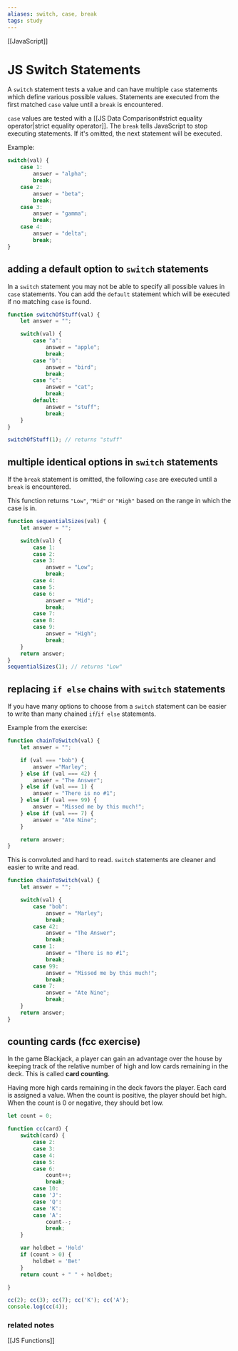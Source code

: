 ```yaml
---
aliases: switch, case, break
tags: study
---
```

[[JavaScript]]
# JS Switch Statements
A `switch` statement tests a value and can have multiple `case` statements which define various possible values. Statements are executed from the first matched `case` value until a `break` is encountered.

`case` values are tested with a [[JS Data Comparison#strict equality operator|strict equality operator]].
The `break` tells JavaScript to stop executing statements. If it's omitted, the next statement will be executed.

Example:

```js
switch(val) {
	case 1:
		answer = "alpha";
		break;
	case 2:
		answer = "beta";
		break;
	case 3:
		answer = "gamma";
		break;
	case 4:
		answer = "delta";
		break;
}
```

## adding a default option to `switch` statements
In a `switch` statement you may not be able to specify all possible values in `case` statements. You can add the `default` statement which will be executed if no matching `case` is found.

```js
function switchOfStuff(val) {
	let answer = "";

	switch(val) {
		case "a":
			answer = "apple";
			break;
		case "b":
			answer = "bird";
			break;
		case "c":
			answer = "cat";
			break;
		default:
			answer = "stuff";
			break;
	}
}

switchOfStuff(1); // returns "stuff"
```

## multiple identical options in `switch` statements
If the `break` statement is omitted, the following `case` are executed until a `break` is encountered.

This function returns `"Low"`, `"Mid"` or `"High"` based on the range in which the case is in.

```js
function sequentialSizes(val) {
	let answer = "";

	switch(val) {
		case 1:
		case 2:
		case 3:
			answer = "Low";
			break;
		case 4:
		case 5:
		case 6:
			answer = "Mid";
			break;
		case 7:
		case 8:
		case 9:
			answer = "High";
			break;
	}
	return answer;
}
sequentialSizes(1); // returns "Low"
```

## replacing `if else` chains with `switch` statements
If you have many options to choose from a `switch` statement can be easier to write than many chained `if`/`if else` statements.

Example from the exercise:

```js
function chainToSwitch(val) {
	let answer = "";

	if (val === "bob") {
		answer ="Marley";
	} else if (val === 42) {
		answer = "The Answer";
	} else if (val === 1) {
		answer = "There is no #1";
	} else if (val === 99) {
		answer = "Missed me by this much!";
	} else if (val === 7) {
		answer = "Ate Nine";
	}

	return answer;
}
```

This is convoluted and hard to read.
`switch` statements are cleaner and easier to write and read.

```js
function chainToSwitch(val) {
	let answer = "";

	switch(val) {
		case "bob":
			answer = "Marley";
			break;
		case 42:
			answer = "The Answer";
			break;
		case 1:
			answer = "There is no #1";
			break;
		case 99:
			answer = "Missed me by this much!";
			break;
		case 7:
			answer = "Ate Nine";
			break;
	}
	return answer;
}
```

## counting cards (fcc exercise)
In the game Blackjack, a player can gain an advantage over the house by keeping track of the relative number of high and low cards remaining in the deck. This is called **card counting**.

Having more high cards remaining in the deck favors the player. Each card is assigned a value. When the count is positive, the player should bet high. When the count is 0 or negative, they should bet low.

```js
let count = 0;

function cc(card) {
	switch(card) {
		case 2:
		case 3:
		case 4:
		case 5:
		case 6:
			count++;
			break;
		case 10:
		case 'J':
		case 'Q':
		case 'K':
		case 'A':
			count--;
			break;
	}

	var holdbet = 'Hold'
	if (count > 0) {
		holdbet = 'Bet'
	}
	return count + " " + holdbet;

}

cc(2); cc(3); cc(7); cc('K'); cc('A');
console.log(cc(4));
```

### related notes
[[JS Functions]]